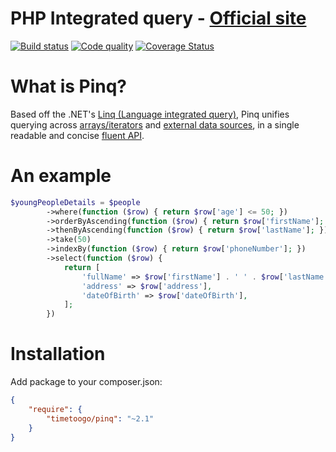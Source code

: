 PHP Integrated query - [Official site](http://timetoogo.github.io/Pinq/)
========================================================================
[![Build status](https://api.travis-ci.org/TimeToogo/Pinq.png)](https://travis-ci.org/TimeToogo/Pinq)
[![Code quality](https://scrutinizer-ci.com/g/TimeToogo/Pinq/badges/quality-score.png?s=ddce8f86d3192ab4ca1134aa98e17ab7340014f7)](https://scrutinizer-ci.com/g/TimeToogo/Pinq)
[![Coverage Status](https://coveralls.io/repos/TimeToogo/Pinq/badge.png?branch=master)](https://coveralls.io/r/TimeToogo/Pinq?branch=master)

What is Pinq?
=============
Based off the .NET's [Linq (Language integrated query)](http://msdn.microsoft.com/en-us/library/bb397926.aspx), 
Pinq unifies querying across [arrays/iterators](http://timetoogo.github.io/Pinq/examples.html) and [external data sources](query-provider.html), 
in a single readable and concise [fluent API](http://timetoogo.github.io/Pinq/api.html).

An example
==========

```php
$youngPeopleDetails = $people
        ->where(function ($row) { return $row['age'] <= 50; })
        ->orderByAscending(function ($row) { return $row['firstName']; })
        ->thenByAscending(function ($row) { return $row['lastName']; })
        ->take(50)
        ->indexBy(function ($row) { return $row['phoneNumber']; })
        ->select(function ($row) { 
            return [
                'fullName' => $row['firstName'] . ' ' . $row['lastName'],
                'address' => $row['address'],
                'dateOfBirth' => $row['dateOfBirth'],
            ]; 
        })
```


Installation
============
Add package to your composer.json:
```json
{
    "require": {
        "timetoogo/pinq": "~2.1"
    }
}
```

